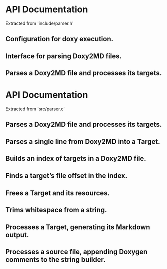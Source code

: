 # API Documentation

Extracted from 'include/parser.h'

##  Configuration for doxy execution. 

##  Interface for parsing Doxy2MD files. 

##  Parses a Doxy2MD file and processes its targets. 

# API Documentation

Extracted from 'src/parser.c'

##  Parses a Doxy2MD file and processes its targets. 

##  Parses a single line from Doxy2MD into a Target. 

##  Builds an index of targets in a Doxy2MD file. 

##  Finds a target’s file offset in the index. 

##  Frees a Target and its resources. 

##  Trims whitespace from a string. 

##  Processes a Target, generating its Markdown output. 

##  Processes a source file, appending Doxygen comments to the string builder. 

